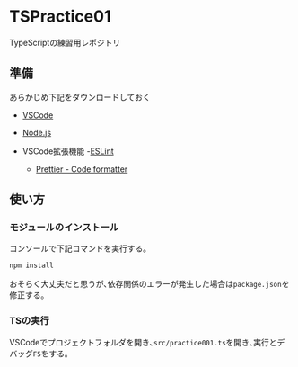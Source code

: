 # TSPractice01

TypeScriptの練習用レポジトリ

## 準備

あらかじめ下記をダウンロードしておく

- [VSCode](https://code.visualstudio.com/)
- [Node.js](https://nodejs.org/en/download/prebuilt-installer)

- VSCode拡張機能
  -[ESLint](https://marketplace.visualstudio.com/items?itemName=dbaeumer.vscode-eslint)
  - [Prettier - Code formatter](https://marketplace.visualstudio.com/items?itemName=esbenp.prettier-vscode)

## 使い方

### モジュールのインストール

コンソールで下記コマンドを実行する｡

```bash
npm install
```

おそらく大丈夫だと思うが､依存関係のエラーが発生した場合は`package.json`を修正する｡

### TSの実行

VSCodeでプロジェクトフォルダを開き､`src/practice001.ts`を開き､実行とデバッグ`F5`をする｡
